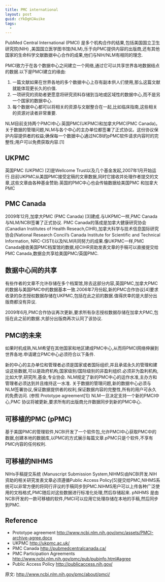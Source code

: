 ```yaml
---
title: PMC international
layout: post
guid: cYkDgHJAuike
tags:
  - 
---
```



PubMed Central International (PMCI) 是多个机构合作的结果,包括美国国立卫生研究院(NIH) ,美国国立医学图书馆(NLM),乐于向PMC提供内容的出版商,还有其他国家的生命科学文献数据中心合作的成果,他们与NIH/NLM有相同的理念.

PMCI致力于在各个数据中心之间建立一个网络,通过它可以共享世界各地数据结点的数据.以下是PMCI建立的缘由:

1. 一篇文献如果在世界各地的多个数据中心上存有副本供人们使用,那么这篇文献就能体现更长久的价值.
2. 一项研究的资助者更愿意将研究资料存储到当地或区域性的数据中心,而不是另一个国家的数据中心.
3. 每个数据中心都可以将相关的资源与文献整合在一起,比如临床指南,这些相关的资源对读者非常重要.

NLM目前支持两个PMCI中心:英国PMC(UKPMC)和加拿大PMC(PMC Canada)。关于数据的管理问题,NLM与各个中心的主办单位都签署了正式协议。这份协议保护内容提供者的权益;确保每一个数据中心通过NCBI的pPMC软件请求内容时的完整性;用户可以免费获取内容.[1]

## UKPMC

英国PMC (UKPMC) [2]是Wellcome Trust以及几个基金发起,2007年1月开始运行.目前UKPMC从美国PMC接受定稿的文章数据,同时它接收并处理作者提交的文章,这些文章由各种基金赞助.英国的PMC中心也会传输数据给美国PMC 和加拿大PMC

## PMC Canada

2009年12月,加拿大PMC (PMC Canada) [3]建成.与UKPMC一样,PMC Canada与NLM/NCBI签署了正式协议. PMC Canada的落成是加拿大健康研究协会(Canadian Institutes of Health Reseach,CIHR),加拿大科学与技术信息国际研究协会(National Research Concil’s Canada Institute for Scientific and Technical Information, NRC-CISTI)以及NLM共同努力的成果.像UKPMC一样,PMC Canada接收美国PMC档案馆的数据,经CIHR资助发表文章的手稿可以直接提交给PMC Canada,数据会共享给美国PMC/英国PMC.

## 数据中心间的共享

有些作者的文章不允许存储在多个档案馆,除去这部分内容,英国PMC,加拿大PMC的数据与美国PMC中的数据基本一致.2006年7月份起,新的PMC合作协议[4]要求收录的杂志授权数据存储在UKPMC,包括在此之前的数据.值得庆幸的是大部分出版商都没有异议.

2009年6月,PMC合作协议再次更新,要求所有杂志授权数据存储在加拿大PMC,包括在此之前的数据.大部分出版商再次认同了该协议.

## PMCI的未来

如果时机成熟,NLM希望在其他国家和地区建成PMC中心,从而将PMCI网络伸展到世界各地.申请建立PMC中心必须符合以下条件.

新的中心的主办单位和管理者必须是国家或者国际组织,并且承诺永久的管理和建设这些数据,可以是政府机构,国家级别/国际级别的非盈利组织.必须非为盈利机构,比如大学,研究所,基金,专业协会.
NLM规定了新的PMC中心的运作水准,主办方和管理者必须达到并且维持这一水准.
关于数据的管理问题,新的数据中心必须与NLM签署协议,保证数据提供者的权利,保证数据内容的完整性,所有的用户可永久的免费访问. (参照 Prototype agreement[1])
NLM一旦决定支持一个新的PMCI中心,PMC 协议将被更新,要求所有的出版商允许数据同步到新的PMC中心.

## 可移植的PMC (pPMC)

基于美国PMC的管理软件,NCBI开发了一个软件包,允许PMCI中心获取PMC中的数据,创建本地的数据库,以PMC的方式展示每篇文章.pPMC只是个软件,不享有PMC内容的任何权利.

## 可移植的NIHMS

NIHs手稿提交系统 (Manuscript Submission System,NIHMS)由NCBI开发.NIH资助的相关研究发表文章必须遵循Public Access Policy[5]提交给PMC,NIHMS系统可以非常方便的将同行评议的手稿同步到PMC.NIHMS用户可以上传各种广泛使用的文档格式,PMC随后对这些数据进行标准化处理,然后存储起来.
pNIHMS 是由NCBI开发的一款可移植的软件,PMCI可以应用它处理存储在本地的手稿,然后同步到PMC.

## Reference

* Prototype agreement http://www.ncbi.nlm.nih.gov/pmc/assets/PMCI-archive-agree.docx
* UKPMC http://ukpmc.ac.uk/
* PMC Canada http://pubmedcentralcanada.ca/
* PMC Participation Agreements http://www.ncbi.nlm.nih.gov/pmc/pub/pubinfo.html#agree
* Public Access Policy http://publicaccess.nih.gov/

原文: http://www.ncbi.nlm.nih.gov/pmc/about/pmci/